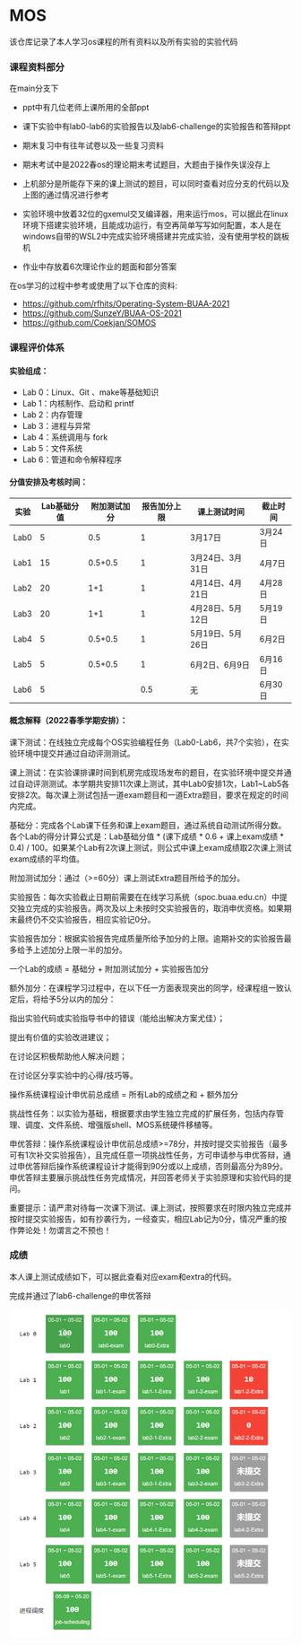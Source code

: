 # MOS

该仓库记录了本人学习os课程的所有资料以及所有实验的实验代码

### 课程资料部分

在main分支下

- ppt中有几位老师上课所用的全部ppt

- 课下实验中有lab0-lab6的实验报告以及lab6-challenge的实验报告和答辩ppt

- 期末复习中有往年试卷以及一些复习资料

- 期末考试中是2022春os的理论期末考试题目，大题由于操作失误没存上

- 上机部分是所能存下来的课上测试的题目，可以同时查看对应分支的代码以及上图的通过情况进行参考

- 实验环境中放着32位的gxemul交叉编译器，用来运行mos，可以据此在linux环境下搭建实验环境，且能成功运行，有空再简单写写如何配置，本人是在windows自带的WSL2中完成实验环境搭建并完成实验，没有使用学校的跳板机

- 作业中存放着6次理论作业的题面和部分答案

在os学习的过程中参考或使用了以下仓库的资料:

- https://github.com/rfhits/Operating-System-BUAA-2021
- https://github.com/SunzeY/BUAA-OS-2021
- https://github.com/Coekjan/SOMOS

### 课程评价体系

#### 实验组成：

- Lab 0：Linux、Git 、make等基础知识
- Lab 1：内核制作、启动和 printf
- Lab 2：内存管理
- Lab 3：进程与异常
- Lab 4：系统调用与 fork
- Lab 5：文件系统
- Lab 6：管道和命令解释程序

#### 分值安排及考核时间：

| 实验 | Lab基础分值 | 附加测试加分 | 报告加分上限 | 课上测试时间     | 截止时间 |
| ---- | ----------- | ------------ | ------------ | ---------------- | -------- |
| Lab0 | 5           | 0.5          | 1            | 3月17日          | 3月24日  |
| Lab1 | 15          | 0.5+0.5      | 1            | 3月24日、3月31日 | 4月7日   |
| Lab2 | 20          | 1+1          | 1            | 4月14日、4月21日 | 4月28日  |
| Lab3 | 20          | 1+1          | 1            | 4月28日、5月12日 | 5月19日  |
| Lab4 | 5           | 0.5+0.5      | 1            | 5月19日、5月26日 | 6月2日   |
| Lab5 | 5           | 0.5+0.5      | 1            | 6月2日、6月9日   | 6月16日  |
| Lab6 | 5           |              | 0.5          | 无               | 6月30日  |

#### 概念解释（2022春季学期安排）：

课下测试：在线独立完成每个OS实验编程任务（Lab0-Lab6，共7个实验），在实验环境中提交并通过自动评测测试。

课上测试：在实验课排课时间到机房完成现场发布的题目，在实验环境中提交并通过自动评测测试。本学期共安排11次课上测试，其中Lab0安排1次，Lab1~Lab5各安排2次。每次课上测试包括一道exam题目和一道Extra题目，要求在规定的时间内完成。

基础分：完成各个Lab课下任务和课上exam题目，通过系统自动测试所得分数。各个Lab的得分计算公式是：Lab基础分值 * (课下成绩 * 0.6 + 课上exam成绩 * 0.4) / 100。如果某个Lab有2次课上测试，则公式中课上exam成绩取2次课上测试exam成绩的平均值。

附加测试加分：通过（>=60分）课上测试Extra题目所给予的加分。

实验报告：每次实验截止日期前需要在在线学习系统（spoc.buaa.edu.cn）中提交独立完成的实验报告。两次及以上未按时交实验报告的，取消申优资格。如果期末最终仍不交实验报告，相应实验记0分。

实验报告加分：根据实验报告完成质量所给予加分的上限。逾期补交的实验报告最多给予上述加分上限一半的加分。

一个Lab的成绩 = 基础分 + 附加测试加分 + 实验报告加分

额外加分：在课程学习过程中，在以下任一方面表现突出的同学，经课程组一致认定后，将给予5分以内的加分：

指出实验代码或实验指导书中的错误（能给出解决方案尤佳）；

提出有价值的实验改进建议；

在讨论区积极帮助他人解决问题；

在讨论区分享实验中的心得/技巧等。

操作系统课程设计申优前总成绩 = 所有Lab的成绩之和 + 额外加分

挑战性任务：以实验为基础，根据要求由学生独立完成的扩展任务，包括内存管理、调度、文件系统、增强版shell、MOS系统硬件移植等。

申优答辩：操作系统课程设计申优前总成绩>=78分，并按时提交实验报告（最多可有1次补交实验报告），且完成任意一项挑战性任务，方可申请参与申优答辩，通过申优答辩后操作系统课程设计才能得到90分或以上成绩，否则最高分为89分。申优答辩主要展示挑战性任务完成情况，并回答老师关于实验原理和实验代码的提问。

重要提示：请严肃对待每一次课下测试、课上测试，按照要求在时限内独立完成并按时提交实验报告，如有抄袭行为，一经查实，相应Lab记为0分，情况严重的按作弊论处！勿谓言之不预也！

### 成绩

本人课上测试成绩如下，可以据此查看对应exam和extra的代码。

完成并通过了lab6-challenge的申优答辩

![image-20220724160350797](https://raw.githubusercontent.com/Cptzzzzz/MOS/main/README-img/image-20220724160350797.png)

